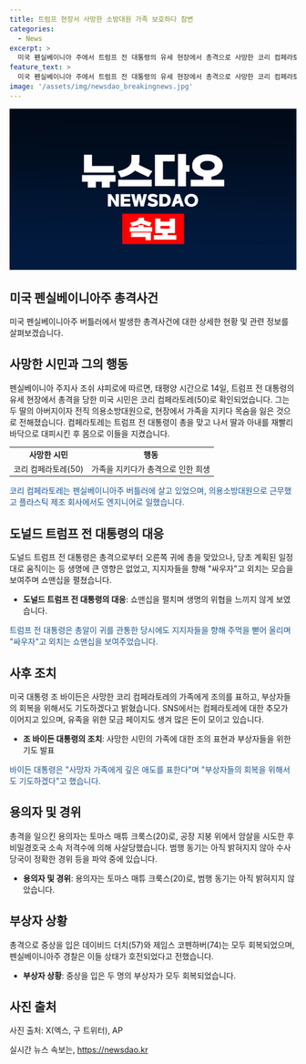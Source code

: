 ```yaml
---
title: 트럼프 현장서 사망한 소방대원 가족 보호하다 참변
categories:
  - News
excerpt: >
  미국 펜실베이니아 주에서 트럼프 전 대통령의 유세 현장에서 총격으로 사망한 코리 컴페라토레(50)가 가족을 지키다 목숨을 잃었다. 컴페라토레는 아내와 딸들을 보호하려다 총에 맞아 숨졌으며, 트럼프 전 대통령의 열렬한 지지자였으나 반대 성향을 가진 이웃과도 인종하지 않았다. 바이든 대통령은 그의 가족에게 조의를 표했고 SNS에서는 추모가 이어지고 있다. 유족을 위한 모금 페이지도 생겨 많은 돈이 모이고 있으며, 다른 사람들도 중상을 입었다. 트럼프 전 대통령 역시 총을 맞았으나 생명에는 큰 영향이 없었다.
feature_text: >
  미국 펜실베이니아 주에서 트럼프 전 대통령의 유세 현장에서 총격으로 사망한 코리 컴페라토레(50)가 가족을 지키다 목숨을 잃었다. 컴페라토레는 아내와 딸들을 보호하려다 총에 맞아 숨졌으며, 트럼프 전 대통령의 열렬한 지지자였으나 반대 성향을 가진 이웃과도 인종하지 않았다. 바이든 대통령은 그의 가족에게 조의를 표했고 SNS에서는 추모가 이어지고 있다. 유족을 위한 모금 페이지도 생겨 많은 돈이 모이고 있으며, 다른 사람들도 중상을 입었다. 트럼프 전 대통령 역시 총을 맞았으나 생명에는 큰 영향이 없었다.
image: '/assets/img/newsdao_breakingnews.jpg'
---
```


<p><img src="/assets/img/newsdao_breakingnews.jpg" alt="ontimetimes 속보" /></p>

<h2 data-ke-size="size26">미국 펜실베이니아주 총격사건</h2>

<p data-ke-size="size16">미국 펜실베이니아주 버틀러에서 발생한 총격사건에 대한 상세한 현황 및 관련 정보를 살펴보겠습니다.</p>

<h2 data-ke-size="size24">사망한 시민과 그의 행동</h2>

<p>펜실베이니아 주지사 조쉬 샤피로에 따르면, 태평양 시간으로 14일, 트럼프 전 대통령의 유세 현장에서 총격을 당한 미국 시민은 코리 컴페라토레(50)로 확인되었습니다. 그는 두 딸의 아버지이자 전직 의용소방대원으로, 현장에서 가족을 지키다 목숨을 잃은 것으로 전해졌습니다. 컴페라토레는 트럼프 전 대통령이 총을 맞고 나서 딸과 아내를 재빨리 바닥으로 대피시킨 후 몸으로 이들을 지켰습니다.</p>

<table>
    <tr>
        <td style="text-align: center; height: 17px;"><b>사망한 시민</b></td>
        <td style="text-align: center; height: 17px;"><b>행동</b></td>
    </tr>
    <tr>
        <td style="text-align: center; height: 17px;">코리 컴페라토레(50)</td>
        <td style="text-align: center; height: 17px;">가족을 지키다가 총격으로 인한 희생</td>
    </tr>
</table>

<p><span style="color: #1a5490;">코리 컴페라토레는 펜실베이니아주 버틀러에 살고 있었으며, 의용소방대원으로 근무했고 플라스틱 제조 회사에서도 엔지니어로 일했습니다.</span></p>

<h2 data-ke-size="size24">도널드 트럼프 전 대통령의 대응</h2>

<p>도널드 트럼프 전 대통령은 총격으로부터 오른쪽 귀에 총을 맞았으나, 당초 계획된 일정대로 움직이는 등 생명에 큰 영향은 없었고, 지지자들을 향해 "싸우자"고 외치는 모습을 보여주며 쇼맨십을 펼쳤습니다.</p>

<ul>
    <li><b>도널드 트럼프 전 대통령의 대응</b>: 쇼맨십을 펼치며 생명의 위협을 느끼지 않게 보였습니다.</li>
</ul>

<p><span style="color: #1a5490;">트럼프 전 대통령은 총알이 귀를 관통한 당시에도 지지자들을 향해 주먹을 뻗어 올리며 "싸우자"고 외치는 쇼맨십을 보여주었습니다.</span></p>

<h2 data-ke-size="size24">사후 조치</h2>

<p>미국 대통령 조 바이든은 사망한 코리 컴페라토레의 가족에게 조의를 표하고, 부상자들의 회복을 위해서도 기도하겠다고 밝혔습니다. SNS에서는 컴페라토레에 대한 추모가 이어지고 있으며, 유족을 위한 모금 페이지도 생겨 많은 돈이 모이고 있습니다.</p>

<ul>
    <li><b>조 바이든 대통령의 조치</b>: 사망한 시민의 가족에 대한 조의 표현과 부상자들을 위한 기도 발표</li>
</ul>

<p><span style="color: #1a5490;">바이든 대통령은 "사망자 가족에게 깊은 애도를 표한다"며 "부상자들의 회복을 위해서도 기도하겠다"고 했습니다.</span></p>

<h2 data-ke-size="size24">용의자 및 경위</h2>

<p>총격을 일으킨 용의자는 토마스 매튜 크룩스(20)로, 공장 지붕 위에서 암살을 시도한 후 비밀경호국 소속 저격수에 의해 사살당했습니다. 범행 동기는 아직 밝혀지지 않아 수사당국이 정확한 경위 등을 파악 중에 있습니다.</p>

<ul>
    <li><b>용의자 및 경위</b>: 용의자는 토마스 매튜 크룩스(20)로, 범행 동기는 아직 밝혀지지 않았습니다.</li>
</ul>

<h2 data-ke-size="size24">부상자 상황</h2>

<p>총격으로 중상을 입은 데이비드 더치(57)와 제임스 코펜하버(74)는 모두 회복되었으며, 펜실베이니아주 경찰은 이들 상태가 호전되었다고 전했습니다.</p>

<ul>
    <li><b>부상자 상황</b>: 중상을 입은 두 명의 부상자가 모두 회복되었습니다.</li>
</ul>

<h2 data-ke-size="size24">사진 출처</h2>

<p>사진 출처: X(엑스, 구 트위터), AP</p>
실시간 뉴스 속보는, <a href="https://newsdao.kr" rel="dofollow">https://newsdao.kr</a>


